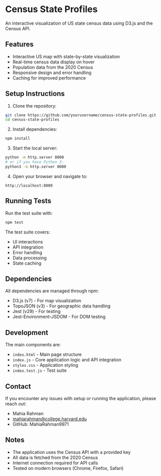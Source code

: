 # Census State Profiles

An interactive visualization of US state census data using D3.js and the Census API.

## Features
- Interactive US map with state-by-state visualization
- Real-time census data display on hover
- Population data from the 2020 Census
- Responsive design and error handling
- Caching for improved performance

## Setup Instructions

1. Clone the repository:
```bash
git clone https://github.com/yourusername/census-state-profiles.git
cd census-state-profiles
```

2. Install dependencies:
```bash
npm install
```

3. Start the local server:
```bash
python -m http.server 8000
# or if you have Python 3:
python3 -m http.server 8000
```

4. Open your browser and navigate to:
```
http://localhost:8000
```

## Running Tests
Run the test suite with:
```bash
npm test
```

The test suite covers:
- UI interactions
- API integration
- Error handling
- Data processing
- State caching

## Dependencies
All dependencies are managed through npm:
- D3.js (v7) - For map visualization
- TopoJSON (v3) - For geographic data handling
- Jest (v29) - For testing
- Jest-Environment-JSDOM - For DOM testing

## Development
The main components are:
- `index.html` - Main page structure
- `index.js` - Core application logic and API integration
- `styles.css` - Application styling
- `index.test.js` - Test suite

## Contact
If you encounter any issues with setup or running the application, please reach out:
- Mahia Rahman
- mahiarahman@college.harvard.edu
- GitHub: MahiaRahman9971

## Notes
- The application uses the Census API with a provided key
- All data is fetched from the 2020 Census
- Internet connection required for API calls
- Tested on modern browsers (Chrome, Firefox, Safari)
